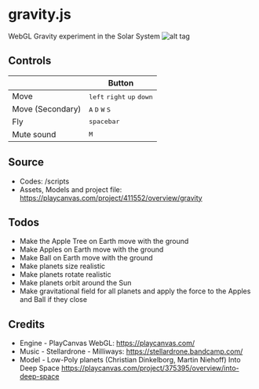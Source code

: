 # gravity.js
WebGL Gravity experiment in the Solar System
![alt tag](https://valentinvichnal.github.io/gravity.js/gravity-1.jpg)

## Controls
|              | Button              |
|--------------|---------------------|
| Move    | <kbd>left</kbd> <kbd>right</kbd> <kbd>up</kbd> <kbd>down</kbd>     |
| Move (Secondary)    | <kbd>A</kbd> <kbd>D</kbd> <kbd>W</kbd> <kbd>S</kbd>     |
| Fly | <kbd>spacebar</kbd> |
| Mute sound    | <kbd>M</kbd>      |

## Source
- Codes: /scripts
- Assets, Models and project file: https://playcanvas.com/project/411552/overview/gravity

## Todos
- Make the Apple Tree on Earth move with the ground
- Make Apples on Earth move with the ground
- Make Ball on Earth move with the ground
- Make planets size realistic
- Make planets rotate realistic
- Make planets orbit around the Sun
- Make gravitational field for all planets and apply the force to the Apples and Ball if they close

## Credits
- Engine - PlayCanvas WebGL:
https://playcanvas.com/
- Music - Stellardrone - Milliways:
https://stellardrone.bandcamp.com/
- Model - Low-Poly planets (Christian Dinkelborg, Martin Niehoff) Into Deep Space
https://playcanvas.com/project/375395/overview/into-deep-space
